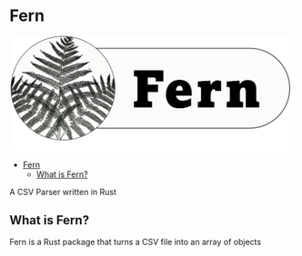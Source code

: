 # Fern

<p align="center">
<img src="./media/Fern_banner.png" 
        alt="Fern banner" 
        width="500" 
        style="display: block; margin: 0 auto" />
</p>

<!--toc:start-->
- [Fern](#fern)
  - [What is Fern?](#what-is-fern)
<!--toc:end-->

A CSV Parser written in Rust

## What is Fern?
Fern is a Rust package that turns a CSV file into an array of objects
